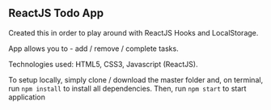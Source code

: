 ## ReactJS Todo App

Created this in order to play around with ReactJS Hooks and LocalStorage. 


App allows you to - add / remove / complete tasks.

Technologies used: HTML5, CSS3, Javascript (ReactJS).

To setup locally, simply clone / download the master folder and, on terminal, run `npm install` to install
all dependencies. Then, run `npm start` to start application



